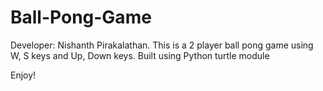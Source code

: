 # Ball-Pong-Game
Developer: Nishanth Pirakalathan.
This is a 2 player ball pong game using W, S keys and Up, Down keys. 
Built using Python turtle module

Enjoy!
